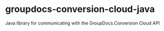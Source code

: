 # groupdocs-conversion-cloud-java
Java library for communicating with the GroupDocs.Conversion Cloud API
